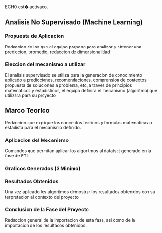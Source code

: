 ECHO est� activado.

## Analisis No Supervisado (Machine Learning)

### Propuesta de Aplicacion

Redaccion de los que el equipo propone para analizar y obtener una prediccion, promedio, reduccion de dimensionalidad

### Eleccion del mecanismo a utilizar

El analisis supervisado se utiliza para la generacion de conocimiento aplicado a predicciones, recomendaciones, comprension de contextos, propuesta de soluciones a problema, etc, a traves de principios matematicos y estadisticos, el equipo definira el mecanismo (algoritmo) que utilizara para su proyecto

## Marco Teorico

Redaccion que explique los conceptos teoricos y formulas matematicas o estadista para el mecanismo definido.

### Aplicacion del Mecanismo

Comandos que permitan aplicar los algoritmos al datatset generado en la fase de ETL

### Graficos Generados (3 Minimo)

### Resultados Obtenidos

Una vez aplicado los algoritmos demostrar los resultados obtenidos con su terpretacion al contexto del proyecto

### Conclusion de la Fase del Proyecto 

Redaccion general de la importacion de esta fase, asi como de la importacion de los resultados obtenidos.
